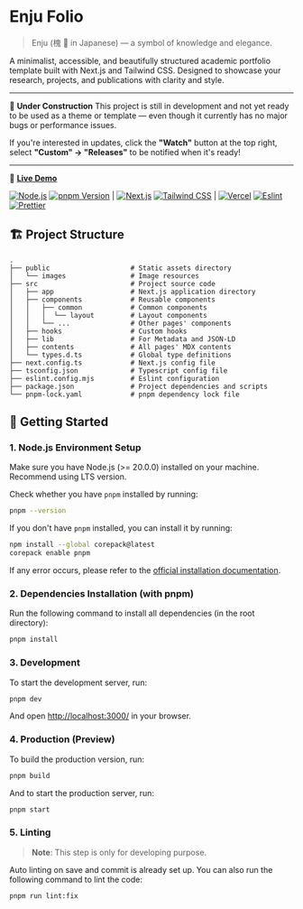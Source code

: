 # Enju Folio

> Enju (槐 🌳 in Japanese) — a symbol of knowledge and elegance.

A minimalist, accessible, and beautifully structured academic portfolio template built with Next.js and Tailwind CSS. Designed to showcase your research, projects, and publications with clarity and style.

---

🚧 **Under Construction**
This project is still in development and not yet ready to be used as a theme or template — even though it currently has no major bugs or performance issues.

If you're interested in updates, click the **"Watch"** button at the top right, select **"Custom" → "Releases"** to be notified when it's ready!

---

🚀 **[Live Demo](https://zla.app)**

[![Node.js][node-badge]][node-link] [![pnpm Version][pnpm-badge]][pnpm-link] | [![Next.js][nextjs-badge]][nextjs-link] [![Tailwind CSS][tailwind-badge]][tailwind-link] | [![Vercel][vercel-badge]][vercel-link] [![Eslint][eslint-badge]][eslint-link] [![Prettier][prettier-badge]][prettier-link]

## 🏗️ Project Structure

```plaintext
.
├── public                    # Static assets directory
│   └── images                # Image resources
├── src                       # Project source code
│   ├── app                   # Next.js application directory
│   ├── components            # Reusable components
│   │   ├── common            # Common components
│   │   │  └── layout         # Layout components
│   │   └── ...               # Other pages' components
│   ├── hooks                 # Custom hooks
│   ├── lib                   # For Metadata and JSON-LD
│   ├── contents              # All pages' MDX contents
│   └── types.d.ts            # Global type definitions
├── next.config.ts            # Next.js config file
├── tsconfig.json             # Typescript config file
├── eslint.config.mjs         # Eslint configuration
├── package.json              # Project dependencies and scripts
└── pnpm-lock.yaml            # pnpm dependency lock file
```

## 🚀 Getting Started

### 1. Node.js Environment Setup

Make sure you have Node.js (>= 20.0.0) installed on your machine. Recommend using LTS version.

Check whether you have `pnpm` installed by running:

```bash
pnpm --version
```

If you don't have `pnpm` installed, you can install it by running:

```bash
npm install --global corepack@latest
corepack enable pnpm
```

If any error occurs, please refer to the [official installation documentation](https://pnpm.io/installation).

### 2. Dependencies Installation (with pnpm)

Run the following command to install all dependencies (in the root directory):

```bash
pnpm install
```

### 3. Development

To start the development server, run:

```bash
pnpm dev
```

And open [http://localhost:3000/](http://localhost:3000/) in your browser.

### 4. Production (Preview)

To build the production version, run:

```bash
pnpm build
```

And to start the production server, run:

```bash
pnpm start
```

### 5. Linting

> **Note**: This step is only for developing purpose.

Auto linting on save and commit is already set up. You can also run the following command to lint the code:

```bash
pnpm run lint:fix
```

<!-- Badges / Links -->

[eslint-badge]: https://img.shields.io/badge/eslint-4B32C3?logo=eslint&logoColor=white
[eslint-link]: https://www.npmjs.com/package/eslint-config-zl-asica
[nextjs-badge]: https://img.shields.io/badge/Next.js-black?logo=next.js&logoColor=white
[nextjs-link]: https://nextjs.org
[node-badge]: https://img.shields.io/badge/node%3E=20-339933?logo=node.js&logoColor=white
[node-link]: https://nodejs.org/
[pnpm-badge]: https://img.shields.io/github/package-json/packageManager/ZL-Asica/Enju-Portfolio?label=&logo=pnpm&logoColor=fff&color=F69220
[pnpm-link]: https://pnpm.io/
[prettier-badge]: https://img.shields.io/badge/Prettier-F7B93E?logo=Prettier&logoColor=white
[prettier-link]: https://www.npmjs.com/package/@zl-asica/prettier-config
[tailwind-badge]: https://img.shields.io/badge/Tailwind%20CSS-06B6D4?logo=tailwindcss&logoColor=white
[tailwind-link]: https://tailwindcss.com/
[vercel-badge]: https://img.shields.io/badge/Vercel-%23000000.svg?logo=vercel&logoColor=white
[vercel-link]: https://vercel.com
